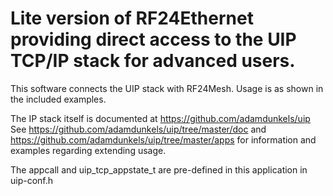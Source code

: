 # Lite version of RF24Ethernet providing direct access to the UIP TCP/IP stack for advanced users.

 This software connects the UIP stack with RF24Mesh. Usage is as shown in the included examples.
 
 The IP stack itself is documented at https://github.com/adamdunkels/uip
 See https://github.com/adamdunkels/uip/tree/master/doc  and https://github.com/adamdunkels/uip/tree/master/apps for information and examples regarding extending usage.
 
 The appcall and uip_tcp_appstate_t are pre-defined in this application in uip-conf.h
 